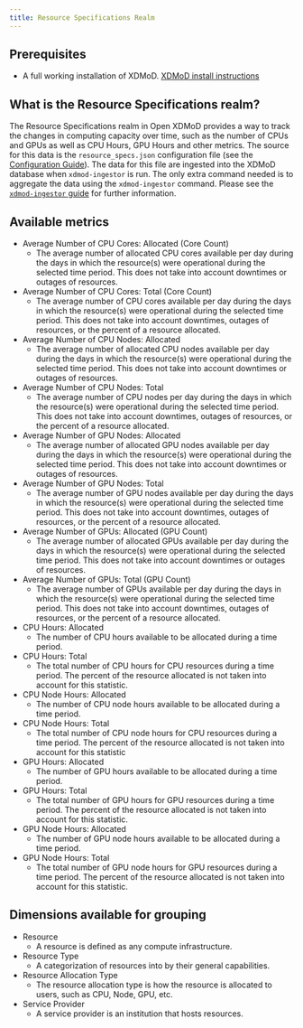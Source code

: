 ```yaml
---
title: Resource Specifications Realm
---
```


## Prerequisites
- A full working installation of XDMoD. [XDMoD install instructions](install.html)

## What is the Resource Specifications realm?
The Resource Specifications realm in Open XDMoD provides a way to track the changes in computing capacity over time, such as the number of CPUs and GPUs as well as CPU Hours, GPU Hours and other metrics. The source for this data is the `resource_specs.json` configuration file (see the [Configuration Guide](configuration.md)). The data
for this file are ingested into the XDMoD database when `xdmod-ingestor` is run. The only extra command needed is to aggregate the data using the `xdmod-ingestor` command. Please see the [`xdmod-ingestor` guide](ingestor.md) for further information.

## Available metrics
- Average Number of CPU Cores: Allocated (Core Count)
  - The average number of allocated CPU cores available per day during the days in which the resource(s) were operational during the selected time period. This does not take into account downtimes or outages of resources.
- Average Number of CPU Cores: Total (Core Count)
  - The average number of CPU cores available per day during the days in which the resource(s) were operational during the selected time period. This does not take into account downtimes, outages of resources, or the percent of a resource allocated.
- Average Number of CPU Nodes: Allocated
  - The average number of allocated CPU nodes available per day during the days in which the resource(s) were operational during the selected time period. This does not take into account downtimes or outages of resources.
- Average Number of CPU Nodes: Total
  - The average number of CPU nodes per day during the days in which the resource(s) were operational during the selected time period. This does not take into account downtimes, outages of resources, or the percent of a resource allocated.
- Average Number of GPU Nodes: Allocated
  - The average number of allocated GPU nodes available per day during the days in which the resource(s) were operational during the selected time period. This does not take into account downtimes or outages of resources.
- Average Number of GPU Nodes: Total
  - The average number of GPU nodes available per day during the days in which the resource(s) were operational during the selected time period. This does not take into account downtimes, outages of resources, or the percent of a resource allocated.
- Average Number of GPUs: Allocated (GPU Count)
  - The average number of allocated GPUs available per day during the days in which the resource(s) were operational during the selected time period. This does not take into account downtimes or outages of resources.
- Average Number of GPUs: Total (GPU Count)
  - The average number of GPUs available per day during the days in which the resource(s) were operational during the selected time period. This does not take into account downtimes, outages of resources, or the percent of a resource allocated.
- CPU Hours: Allocated
  - The number of CPU hours available to be allocated during a time period.
- CPU Hours: Total
  - The total number of CPU hours for CPU resources during a time period. The percent of the resource allocated is not taken into account for this statistic.
- CPU Node Hours: Allocated
  - The number of CPU node hours available to be allocated during a time period.
- CPU Node Hours: Total
  - The total number of CPU node hours for CPU resources during a time period. The percent of the resource allocated is not taken into account for this statistic
- GPU Hours: Allocated
  - The number of GPU hours available to be allocated during a time period.
- GPU Hours: Total
  - The total number of GPU hours for GPU resources during a time period. The percent of the resource allocated is not taken into account for this statistic.
- GPU Node Hours: Allocated
  - The number of GPU node hours available to be allocated during a time period.
- GPU Node Hours: Total
  - The total number of GPU node hours for GPU resources during a time period. The percent of the resource allocated is not taken into account for this statistic.

## Dimensions available for grouping
- Resource
  - A resource is defined as any compute infrastructure.
- Resource Type
  - A categorization of resources into by their general capabilities.
- Resource Allocation Type
  - The resource allocation type is how the resource is allocated to users, such as CPU, Node, GPU, etc.
- Service Provider
  - A service provider is an institution that hosts resources.
